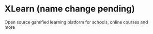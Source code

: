 # XLearn (name change pending)
Open source gamified learning platform for schools, online courses and more